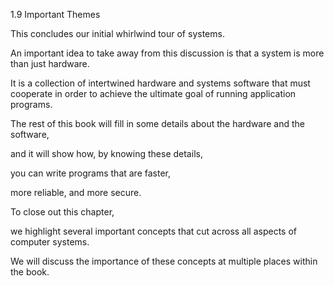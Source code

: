 1.9
Important Themes

This concludes our initial whirlwind tour of systems. 

An important idea to take away from this discussion is that a system is more than just hardware. 

It is a collection of intertwined hardware and systems software that must cooperate 
in order to achieve the ultimate goal of running application programs. 

The rest of this book will fill in some details about the hardware and the software, 

and it will show how, by knowing these details, 

you can write programs that are faster, 

more reliable, and more secure.

To close out this chapter, 

we highlight several important concepts that cut across all aspects of computer systems. 

We will discuss the importance of these concepts at multiple places within the book.